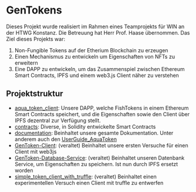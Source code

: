 # GenTokens
Dieses Projekt wurde realisiert im Rahmen eines Teamprojekts für WIN an der HTWG Konstanz. Die Betreuung hat Herr Prof. Haase übernommen.
Das Ziel dieses Projekts war:
1. Non-Fungible Tokens auf der Etherium Blockchain zu erzeugen
2. Einen Mechanismus zu entwickeln um Eigenschaften von NFTs zu erweitern
3. Eine DAPP zu entwickeln, um das Zusammenspiel zwischen Ethereum Smart Contracts, IPFS und einem web3.js Client näher zu verstehen

## Projektstruktur
- [aqua_token_client](./aqua_token_client): Unsere DAPP, welche FishTokens in einem Ethereum Smart Contracts speichert, und die Eigenschaften sowie den Client über IPFS dezentral zur Verfügung stellt.
- [contracts](./contracts): Diverse, in Solidity entwickelte Smart Contracts
- [documentation](./documentation): Beinhaltet unsere gesamte Dokumentation. Unter anderem auch den [UserGuide_AquaToken](./documentation/UserGuide_AquaToken.md)
- [GenToken-Client](./gentoken-client): (veraltet) Beinhaltet unsere ersten Versuche für einen Client mit web3js 
- [GenToken-Database-Service](./gentoken-database): (veraltet) Beinhaltet unseren Datenbank Service, um Eigenschaften zu speichern. Ist nun durch IPFS ersetzt worden
- [simple_token_client_with_truffle](./simple_token_client_with_truffle): (veraltet) Beinhaltet einen experimentellen Versuch einen Client mit truffle zu entwerfen